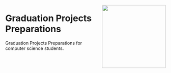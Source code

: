 <img align="right" width="200" src="https://github.com/cs-MohamedAyman/cs-MohamedAyman/blob/main/repos-logos/graduation-projects-preparations.jpg"></img>

# Graduation Projects Preparations
Graduation Projects Preparations for computer science students.

<br><br><br>
